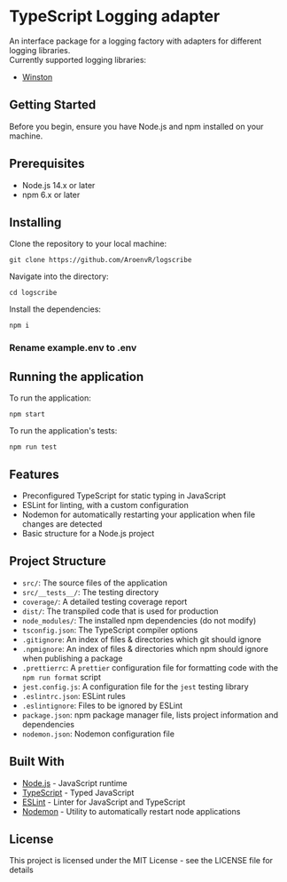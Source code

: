 # TypeScript Logging adapter
An interface package for a logging factory with adapters for different logging libraries.  
Currently supported logging libraries:
- [Winston](https://www.npmjs.com/package/winston)

## Getting Started
Before you begin, ensure you have Node.js and npm installed on your machine.

## Prerequisites
- Node.js 14.x or later
- npm 6.x or later

## Installing
Clone the repository to your local machine:
```
git clone https://github.com/AroenvR/logscribe
```
Navigate into the directory:
```
cd logscribe
```
Install the dependencies:
```
npm i
```
### Rename example.env to .env
## Running the application
To run the application:
```
npm start
```

To run the application's tests:
```
npm run test
```

## Features
- Preconfigured TypeScript for static typing in JavaScript
- ESLint for linting, with a custom configuration
- Nodemon for automatically restarting your application when file changes are detected
- Basic structure for a Node.js project

## Project Structure
- `src/`: The source files of the application
- `src/__tests__/`: The testing directory
- `coverage/`: A detailed testing coverage report
- `dist/`: The transpiled code that is used for production
- `node_modules/`: The installed npm dependencies (do not modify)
- `tsconfig.json`: The TypeScript compiler options
- `.gitignore`: An index of files & directories which git should ignore
- `.npmignore`: An index of files & directories which npm should ignore when publishing a package
- `.prettierrc`: A `prettier` configuration file for formatting code with the `npm run format` script
- `jest.config.js`: A configuration file for the `jest` testing library
- `.eslintrc.json`: ESLint rules
- `.eslintignore`: Files to be ignored by ESLint
- `package.json`: npm package manager file, lists project information and dependencies
- `nodemon.json`: Nodemon configuration file

## Built With
- [Node.js](https://nodejs.org/) - JavaScript runtime
- [TypeScript](https://www.typescriptlang.org/) - Typed JavaScript
- [ESLint](https://eslint.org/) - Linter for JavaScript and TypeScript
- [Nodemon](https://nodemon.io/) - Utility to automatically restart node applications

## License
This project is licensed under the MIT License - see the LICENSE file for details